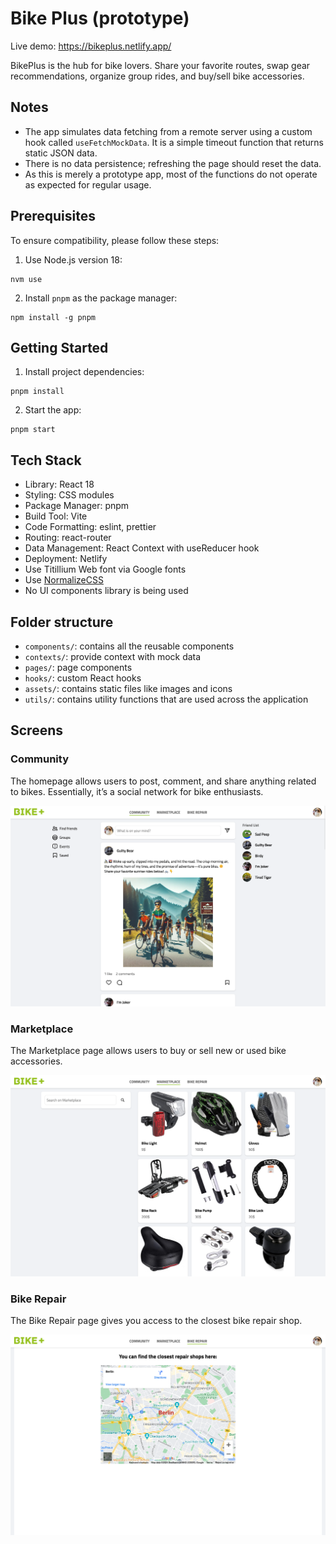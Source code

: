 # Bike Plus (prototype)

Live demo: https://bikeplus.netlify.app/

BikePlus is the hub for bike lovers. Share your favorite routes, swap gear recommendations, organize group rides, and buy/sell bike accessories.

## Notes

- The app simulates data fetching from a remote server using a custom hook called `useFetchMockData`. It is a simple timeout function that returns static JSON data.
- There is no data persistence; refreshing the page should reset the data.
- As this is merely a prototype app, most of the functions do not operate as expected for regular usage.

## Prerequisites

To ensure compatibility, please follow these steps:

1. Use Node.js version 18:

```
nvm use
```

2. Install `pnpm` as the package manager:

```
npm install -g pnpm
```

## Getting Started

1. Install project dependencies:

```
pnpm install
```

2. Start the app:

```
pnpm start
```

## Tech Stack

- Library: React 18
- Styling: CSS modules
- Package Manager: pnpm
- Build Tool: Vite
- Code Formatting: eslint, prettier
- Routing: react-router
- Data Management: React Context with useReducer hook
- Deployment: Netlify
- Use Titillium Web font via Google fonts
- Use [NormalizeCSS](https://github.com/necolas/normalize.css/)
- No UI components library is being used

## Folder structure

- `components/`: contains all the reusable components
- `contexts/`: provide context with mock data
- `pages/`: page components
- `hooks/`: custom React hooks
- `assets/`: contains static files like images and icons
- `utils/`: contains utility functions that are used across the application

## Screens

### Community

The homepage allows users to post, comment, and share anything related to bikes. Essentially, it’s a social network for bike enthusiasts.

![screen-community](README-assets/screen-community.png)

### Marketplace

The Marketplace page allows users to buy or sell new or used bike accessories.

![screen-market](README-assets/screen-market.png)

### Bike Repair

The Bike Repair page gives you access to the closest bike repair shop.

![screen-repair](README-assets/screen-repair.png)
